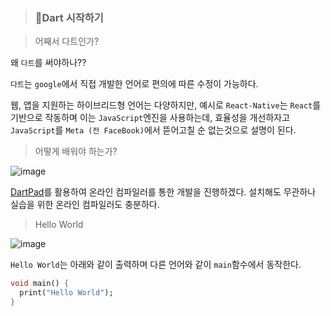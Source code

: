 > ### 🧡Dart 시작하기

> 어째서 다트인가?

왜 `다트`를 써야하나??

`다트`는 `google`에서 직접 개발한 언어로 편의에 따른 수정이 가능하다.

웹, 앱을 지원하는 하이브리드형 언어는 다양하지만, 예시로 `React-Native`는 `React`를 기반으로 작동하며 이는 `JavaScript`엔진을 사용하는데, 효율성을 개선하자고 `JavaScript`를 `Meta (전 FaceBook)`에서 뜯어고칠 순 없는것으로 설명이 된다.

> 어떻게 배워야 하는가?

![image](https://user-images.githubusercontent.com/46777310/211317379-e3f590f2-7bae-4755-bca4-0d43f4c4a8a6.png)


[DartPad](https://dartpad.dev/?)를 활용하여 온라인 컴파일러를 통한 개발을 진행하겠다. 설치해도 무관하나 실습을 위한 온라인 컴파일러도 충분하다.

> Hello World

![image](https://user-images.githubusercontent.com/46777310/211317952-da7760b5-ee46-43f8-9c0f-3d8c9b8e3cd0.png)

`Hello World`는 아래와 같이 출력하며 다른 언어와 같이 `main`함수에서 동작한다.

```dart
void main() {
  print("Hello World");
}

```
